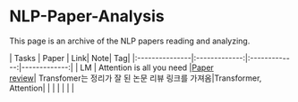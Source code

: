 # NLP-Paper-Analysis
This page is an archive of the NLP papers reading and analyzing.

  | Tasks | Paper | Link| Note| Tag|
  |:---------------|:-------------:|:-------------:|-------------:|
  | LM | Attention is all you need |[Paper](https://arxiv.org/pdf/1706.03762.pdf)<br>[review](https://paul-hyun.github.io/transformer-01/)| Transfomer는 정리가 잘 된 논문 리뷰 링크를 가져옴|Transformer, Attention|
  | | | | | |
